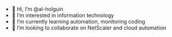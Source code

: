 - 👋 Hi, I’m @al-holguin
- 👀 I’m interested in information technology
- 🌱 I’m currently learning automation, monitoring coding
- 💞️ I’m looking to collaborate on NetScaler and cloud automation

<!---
al-holguin/al-holguin is a ✨ special ✨ repository because its `README.md` (this file) appears on your GitHub profile.
You can click the Preview link to take a look at your changes.
--->
